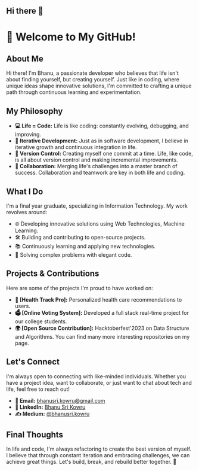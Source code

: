 ## Hi there 👋

<!--
**bhanu-sri/bhanu-sri** is a ✨ _special_ ✨ repository because its `README.md` (this file) appears on your GitHub profile.

Here are some ideas to get you started:

- 🔭 I’m currently working on ...
- 🌱 I’m currently learning ...
- 👯 I’m looking to collaborate on ...
- 🤔 I’m looking for help with ...
- 💬 Ask me about ...
- 📫 How to reach me: ...
- 😄 Pronouns: ...
- ⚡ Fun fact: ...
-->

# 👋 Welcome to My GitHub!

## About Me

Hi there! I'm Bhanu, a passionate developer who believes that life isn't about finding yourself, but creating yourself. Just like in coding, where unique ideas shape innovative solutions, I'm committed to crafting a unique path through continuous learning and experimentation.

## My Philosophy

- **💻 Life = Code:** Life is like coding: constantly evolving, debugging, and improving.
- **🔄 Iterative Development:** Just as in software development, I believe in iterative growth and continuous integration in life.
- **🔧 Version Control:** Creating myself one commit at a time. Life, like code, is all about version control and making incremental improvements.
- **🤝 Collaboration:** Merging life's challenges into a master branch of success. Collaboration and teamwork are key in both life and coding.

## What I Do

I'm a final year graduate, specializing in Information Technology. My work revolves around:
- 🌐 Developing innovative solutions using Web Technologies, Machine Learning.
- 🛠️ Building and contributing to open-source projects.
- 📚 Continuously learning and applying new technologies.
- 🧩 Solving complex problems with elegant code.

## Projects & Contributions

Here are some of the projects I'm proud to have worked on:
- **🏥 [Health Track Pro]:** Personalized health care recommendations to users.
- **🗳️ [Online Voting System]:** Developed a full stack real-time project for our college students.
- **🌍 [Open Source Contribution]:** Hacktoberfest'2023 on Data Structure and Algorithms. You can find many more interesting repositories on my page.

## Let's Connect

I'm always open to connecting with like-minded individuals. Whether you have a project idea, want to collaborate, or just want to chat about tech and life, feel free to reach out!

- **📧 Email:** bhanusri.kowru@gmail.com
- **🔗 LinkedIn:** [Bhanu Sri Kowru](https://www.linkedin.com/in/bhanu-sri-kowru-b38683250/)
- **✍️ Medium:** [@bhanusri.kowru](https://medium.com/@bhanusri.kowru/)

## Final Thoughts

In life and code, I'm always refactoring to create the best version of myself. I believe that through constant iteration and embracing challenges, we can achieve great things. Let's build, break, and rebuild better together. 🚀
